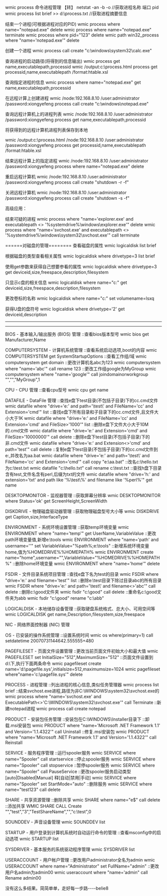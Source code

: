 wmic process 命令进程管理 【转】
netstat -an -b -o    //获取进程名称 端口 pid
wmic process list brief >> d:\process.txt  //获取进程摘要信息

结束一个进程(可根据进程对应的PID)
wmic process where name="notepad.exe" delete
wmic process where name="notepad.exe" terminate
wmic process where pid="123" delete
wmic path win32_process where "name='notepad.exe'" delete

创建一个进程
wmic process call create "c:\windows\system32\calc.exe"

查询进程的启动路径(将得到的信息输出)
wmic process get name,executablepath,processid
wmic /output:c:\process.html process get processid,name,executablepath /format:htable.xsl

查询指定进程的信息
wmic process where name="notepad.exe" get name,executablepath,processid

在远程计算上创建进程
wmic /node:192.168.8.10 /user:administrator /password:xiongyefeng process call create "c:\windows\notepad.exe"

查询远程计算机上的进程列表
wmic /node:192.168.8.10 /user:administrator /password:xiongyefeng process get name,executablepath,processid

将获得到的远程计算机进程列表保存到本地

wmic /output:c:\process.html /node:192.168.8.10 /user:administrator /password:xiongyefeng process get processid,name,executablepath /format:htable.xsl

结束远程计算上的指定进程
wmic /node:192.168.8.10 /user:administrator /password:xiongyefeng process where name="notepad.exe" delete

重启远程计算机
wmic /node:192.168.8.10 /user:administrator /password:xiongyefeng process call create "shutdown -r -f"

关闭远程计算机
wmic /node:192.168.8.10 /user:administrator /password:xiongyefeng process call create "shutdown -s -f"

高级应用：

结束可疑的进程
wmic process where "name='explorer.exe' and executablepath <> '%systemdrive%\\windows\\explorer.exe'" delete
wmic process where "name='svchost.exe' and executablepath <> '%systemdrive%\\windows\\system32\\svchost.exe'" call terminate

======对磁盘的管理========
查看磁盘的属性
wmic logicaldisk list brief

根据磁盘的类型查看相关属性
wmic logicaldisk where drivetype=3 list brief

使用get参数来获得自己想要参看的属性
wmic logicaldisk where drivetype=3 get deviceid,size,freespace,description,filesystem

只显示c盘的相关信息
wmic logicaldisk where name="c:" get deviceid,size,freespace,description,filesystem

更改卷标的名称
wmic logicaldisk where name="c:" set volumename=lsxq

获得U盘的盘符号
wmic logicaldisk where drivetype='2' get deviceid,description

--------------------------------------------------

------------------------------------------------

BIOS - 基本输入/输出服务 (BIOS) 管理
::查看bios版本型号
wmic bios get Manufacturer,Name

COMPUTERSYSTEM - 计算机系统管理
::查看系统启动选项,boot的内容
wmic COMPUTERSYSTEM get SystemStartupOptions
::查看工作组/域
wmic computersystem get domain
::更改计算机名abc为123
wmic computersystem where "name='abc'" call rename 123
::更改工作组google为MyGroup
wmic computersystem where "name='google'" call joindomainorworkgroup "","","MyGroup",1

CPU - CPU 管理
::查看cpu型号
wmic cpu get name

DATAFILE - DataFile 管理
::查找e盘下test目录(不包括子目录)下的cc.cmd文件
wmic datafile where "drive='e:' and path='\\test\\' and FileName='cc' and Extension='cmd'" list
::查找e盘下所有目录和子目录下的cc.cmd文件,且文件大小大于1K
wmic datafile where "drive='e:' and FileName='cc' and Extension='cmd' and FileSize>'1000'" list
::删除e盘下文件大小大于10M的.cmd文件
wmic datafile where "drive='e:' and Extension='cmd' and FileSize>'10000000'" call delete
::删除e盘下test目录(不包括子目录)下的非.cmd文件
wmic datafile where "drive='e:' and Extension<>'cmd' and path='test'" call delete
::复制e盘下test目录(不包括子目录)下的cc.cmd文件到e:\,并改名为aa.bat
wmic datafile where "drive='e:' and path='\\test\\' and FileName='cc' and Extension='cmd'" call copy "e:\aa.bat"
::改名c:\hello.txt为c:\test.txt
wmic datafile "c:\\hello.txt" call rename c:\test.txt
::查找h盘下目录含有test,文件名含有perl,后缀为txt的文件
wmic datafile where "drive='h:' and extension='txt' and path like '%\\test\\%' and filename like '%perl%'" get name

DESKTOPMONITOR - 监视器管理
::获取屏幕分辨率
wmic DESKTOPMONITOR where Status='ok' get ScreenHeight,ScreenWidth

DISKDRIVE - 物理磁盘驱动器管理
::获取物理磁盘型号大小等
wmic DISKDRIVE get Caption,size,InterfaceType

ENVIRONMENT - 系统环境设置管理
::获取temp环境变量
wmic ENVIRONMENT where "name='temp'" get UserName,VariableValue
::更改path环境变量值,新增e:\tools
wmic ENVIRONMENT where "name='path' and username='<system>'" set VariableValue="%path%;e:\tools"
::新增系统环境变量home,值为%HOMEDRIVE%%HOMEPATH%
wmic ENVIRONMENT create name="home",username="<system>",VariableValue="%HOMEDRIVE%%HOMEPATH%"
::删除home环境变量
wmic ENVIRONMENT where "name='home'" delete

FSDIR - 文件目录系统项目管理
::查找e盘下名为test的目录
wmic FSDIR where "drive='e:' and filename='test'" list
::删除e:\test目录下除过目录abc的所有目录
wmic FSDIR where "drive='e:' and path='\\test\\' and filename<>'abc'" call delete
::删除c:\good文件夹
wmic fsdir "c:\\good" call delete
::重命名c:\good文件夹为abb
wmic fsdir "c:\\good" rename "c:\abb"

LOGICALDISK - 本地储存设备管理
::获取硬盘系统格式、总大小、可用空间等
wmic LOGICALDISK get name,Description,filesystem,size,freespace

NIC - 网络界面控制器 (NIC) 管理

OS - 已安装的操作系统管理
::设置系统时间
wmic os where(primary=1) call setdatetime 20070731144642.555555+480

PAGEFILESET - 页面文件设置管理
::更改当前页面文件初始大小和最大值
wmic PAGEFILESET set InitialSize="512",MaximumSize="512"
::页面文件设置到d:\下,执行下面两条命令
wmic pagefileset create name='d:\pagefile.sys',initialsize=512,maximumsize=1024
wmic pagefileset where"name='c:\\pagefile.sys'" delete

PROCESS - 进程管理
::列出进程的核心信息,类似任务管理器
wmic process list brief
::结束svchost.exe进程,路径为非C:\WINDOWS\system32\svchost.exe的
wmic process where "name='svchost.exe' and ExecutablePath<>'C:\\WINDOWS\\system32\\svchost.exe'" call Terminate
::新建notepad进程
wmic process call create notepad

PRODUCT - 安装包任务管理
::安装包在C:\WINDOWS\Installer目录下
::卸载.msi安装包
wmic PRODUCT where "name='Microsoft .NET Framework 1.1' and Version='1.1.4322'" call Uninstall
::修复.msi安装包
wmic PRODUCT where "name='Microsoft .NET Framework 1.1' and Version='1.1.4322'" call Reinstall

SERVICE - 服务程序管理
::运行spooler服务
wmic SERVICE where name="Spooler" call startservice
::停止spooler服务
wmic SERVICE where name="Spooler" call stopservice
::暂停spooler服务
wmic SERVICE where name="Spooler" call PauseService
::更改spooler服务启动类型[auto|Disabled|Manual] 释[自动|禁用|手动]
wmic SERVICE where name="Spooler" set StartMode="auto"
::删除服务
wmic SERVICE where name="test123" call delete

SHARE - 共享资源管理
::删除共享
wmic SHARE where name="e$" call delete
::添加共享
WMIC SHARE CALL Create "","test","3","TestShareName","","c:\test",0

SOUNDDEV - 声音设备管理
wmic SOUNDDEV list

STARTUP - 用户登录到计算机系统时自动运行命令的管理
::查看msconfig中的启动选项
wmic STARTUP list

SYSDRIVER - 基本服务的系统驱动程序管理
wmic SYSDRIVER list

USERACCOUNT - 用户帐户管理
::更改用户administrator全名为admin
wmic USERACCOUNT where name="Administrator" set FullName="admin"
::更改用户名admin为admin00
wmic useraccount where "name='admin" call Rename admin00

没有这么多结果。简简单单，走好每一步路----belie8